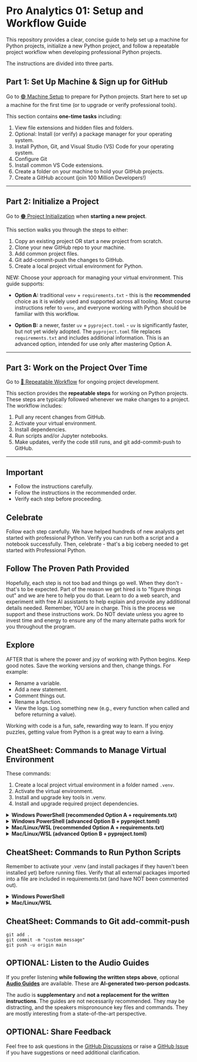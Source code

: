 # Pro Analytics 01: Setup and Workflow Guide

This repository provides a clear, concise guide to help set up a machine for Python projects,
initialize a new Python project, and follow a repeatable project workflow
when developing professional Python projects.

The instructions are divided into three parts.

## Part 1: Set Up Machine & Sign up for GitHub

Go to [🟢 Machine Setup](01-machine-setup/MACHINE-SETUP.md) to prepare for Python projects.
Start here to set up a machine for the first time (or to upgrade or verify professional tools).

This section contains **one-time tasks** including:

1. View file extensions and hidden files and folders.
2. Optional: Install (or verify) a package manager for your operating system.
3. Install Python, Git, and Visual Studio (VS) Code for your operating system.
4. Configure Git
5. Install common VS Code extensions.
6. Create a folder on your machine to hold your GitHub projects.
7. Create a GitHub account (join 100 Million Developers!)

---

## Part 2: Initialize a Project

Go to [🟠 Project Initialization](02-project-initialization/PROJECT-INITIALIZATION.md) when **starting a new project**.

This section walks you through the steps to either:

1. Copy an existing project OR start a new project from scratch.
2. Clone your new GitHub repo to your machine.
3. Add common project files.
4. Git add-commit-push the changes to GitHub.
5. Create a local project virtual environment for Python.

NEW: Choose your approach for managing your virtual environment. This guide supports:

- **Option A:** traditional `venv` + `requirements.txt` - this is the **recommended** choice as it is widely used and supported across all tooling. Most course instructions refer to `venv`, and everyone working with Python should be familiar with this workflow. 

- **Option B:** a newer, faster `uv` + `pyproject.toml` - `uv` is significantly faster, but not yet widely adopted. The `pyproject.toml` file replaces `requirements.txt` and includes additional information. This is an advanced option, intended for use only after mastering Option A.

---

## Part 3: Work on the Project Over Time

Go to [🔵 Repeatable Workflow](03-repeatable-workflow/REPEATABLE-WORKFLOW.md) for ongoing project development.

This section provides the **repeatable steps** for working on Python projects.
These steps are typically followed whenever we make changes to a project. The workflow includes:

1. Pull any recent changes from GitHub.
2. Activate your virtual environment.
3. Install dependencies.
4. Run scripts and/or Jupyter notebooks.
5. Make updates, verify the code still runs, and git add-commit-push to GitHub.

---

## Important

- Follow the instructions carefully.
- Follow the instructions in the recommended order.
- Verify each step before proceeding.

## Celebrate

Follow each step carefully.
We have helped hundreds of new analysts get started with professional Python.
Verify you can run both a script and a notebook successfully.
Then, celebrate - that's a big iceberg needed to get started with Professional Python.

## Follow The Proven Path Provided

Hopefully, each step is not too bad and things go well.
When they don't - that's to be expected.
Part of the reason we get hired is to "figure things out" and we are here to help you do that.
Learn to do a web search, and experiment with free AI assistants to help explain and provide any additional details needed.
Remember, YOU are in charge.
This is the process we support and these instructions work.
Do NOT deviate unless you agree to invest time and energy to ensure any of the many alternate paths work for you throughout the program.

## Explore

AFTER that is where the power and joy of working with Python begins.
Keep good notes.
Save the working versions and then, change things. For example:

- Rename a variable.
- Add a new statement.
- Comment things out.
- Rename a function.
- View the logs. Log something new (e.g., every function when called and before returning a value).

Working with code is a fun, safe, rewarding way to learn.
If you enjoy puzzles, getting value from Python is a great way to earn a living.

## CheatSheet: Commands to Manage Virtual Environment

These commands:

1. Create a local project virtual environment in a folder named `.venv`.
2. Activate the virtual environment.
3. Install and upgrade key tools in .venv.
4. Install and upgrade required project dependencies.

<details>
<summary><strong>Windows PowerShell (recommended Option A + requirements.txt)</strong></summary>

```powershell
py -m venv .venv
.\.venv\Scripts\activate
py -m pip install --upgrade pip setuptools wheel
py -m pip install --upgrade -r requirements.txt
```

</details>

<details>
<summary><strong>Windows PowerShell (advanced Option B + pyproject.toml)</strong></summary>

```powershell
uv venv
.\.venv\Scripts\activate
uv pip install --upgrade pip setuptools wheel
uv sync
```

</details>

<details>
<summary><strong>Mac/Linux/WSL (recommended Option A + requirements.txt)</strong></summary>

```shell
python3 -m venv .venv
source .venv/bin/activate
python3 -m pip install --upgrade pip setuptools wheel
python3 -m pip install --upgrade -r requirements.txt
```

</details>

<details>
<summary><strong>Mac/Linux/WSL (advanced Option B + pyproject.toml)</strong></summary>

```shell
uv venv
source .venv/bin/activate
uv pip install --upgrade pip setuptools wheel
uv sync
```

</details>

## CheatSheet: Commands to Run Python Scripts

Remember to activate your .venv (and install packages if they haven't been installed yet) before running files.
Verify that all external packages imported into a file are included in requirements.txt (and have NOT been commented out).

<details>
<summary><strong>Windows PowerShell</strong></summary>


```shell
py demo_script.py
py do_stats.py
py draw_chart.py
py greet_user.py
```

</details>

<details>
<summary><strong>Mac/Linux/WSL</strong></summary>

```shell
python3 demo_script.py
python3 do_stats.py
python3 draw_chart.py
python3 greet_user.py
```

</details>

## CheatSheet: Commands to Git add-commit-push

```shell
git add .
git commit -m "custom message"
git push -u origin main
```

## OPTIONAL: Listen to the Audio Guides

If you prefer listening **while following the written steps above**, optional [**Audio Guides**](https://denisecase.github.io/pro-analytics-01-audio-guides/) are available. These are **AI-generated two-person podcasts**.

The audio is **supplementary** and **not a replacement for the written instructions**.
The guides are not necessarily recommended. They may be distracting, and the speakers mispronounce key files and commands.
They are mostly interesting from a state-of-the-art perspective.

## OPTIONAL: Share Feedback

Feel free to ask questions in the [GitHub Discussions](https://github.com/denisecase/pro-analytics-01/discussions) or raise a [GitHub Issue](https://github.com/denisecase/pro-analytics-01/issues) if you have suggestions or need additional clarification.
